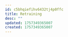```yaml
---
id: c5bhqiefihv6432tj4p0ffc
title: Retraining
desc: ""
updated: 1757349365007
created: 1757349365007
---
```


